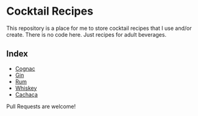 Cocktail Recipes
=========

This repository is a place for me to store cocktail recipes that I use and/or create. There is no code here. Just recipes for adult beverages.

## Index

* [Cognac](cognac.md)
* [Gin](gin.md)
* [Rum](rum.md)
* [Whiskey](whiskey.md)
* [Cachaça](cachaca.md)

Pull Requests are welcome!
